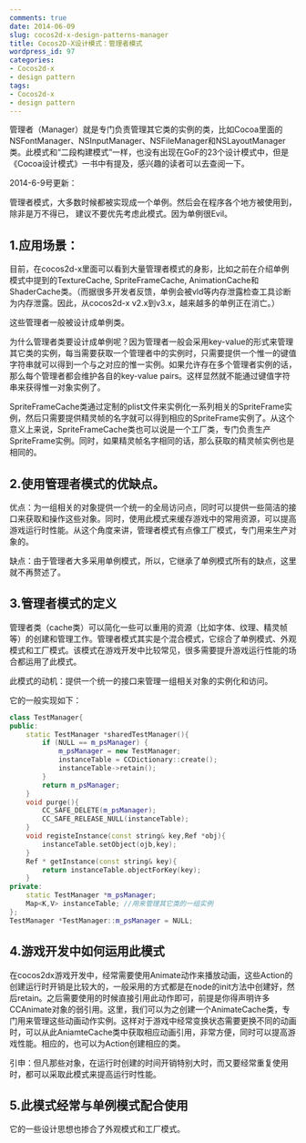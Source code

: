 ```yaml
---
comments: true
date: 2014-06-09
slug: cocos2d-x-design-patterns-manager
title: Cocos2D-X设计模式：管理者模式
wordpress_id: 97
categories:
- Cocos2d-x
- design pattern
tags:
- Cocos2d-x
- design pattern
---
```


 
<!-- toc -->

管理者（Manager）就是专门负责管理其它类的实例的类，比如Cocoa里面的NSFontManager、NSInputManager、NSFileManager和NSLayoutManager类。此模式和“二段构建模式”一样，也没有出现在GoF的23个设计模式中，但是《Cocoa设计模式》一书中有提及，感兴趣的读者可以去查阅一下。

2014-6-9号更新：

管理者模式，大多数时候都被实现成一个单例。然后会在程序各个地方被使用到，除非是万不得已，
建议不要优先考虑此模式。因为单例很Evil。

<!-- more -->



## 1.应用场景：



目前，在cocos2d-x里面可以看到大量管理者模式的身影，比如之前在介绍单例模式中提到的TextureCache, SpriteFrameCache, AnimationCache和ShaderCache类。（而据很多开发者反馈，单例会被vld等内存泄露检查工具诊断为内存泄露。因此，从cocos2d-x v2.x到v3.x，越来越多的单例正在消亡。）

这些管理者一般被设计成单例类。

为什么管理者类要设计成单例呢？因为管理者一般会采用key-value的形式来管理其它类的实例，每当需要获取一个管理者中的实例时，只需要提供一个惟一的键值字符串就可以得到一个与之对应的惟一实例。如果允许存在多个管理者实例的话，那么每个管理者都会维护各自的key-value pairs。这样显然就不能通过键值字符串来获得惟一对象实例了。

SpriteFrameCache类通过定制的plist文件来实例化一系列相关的SpriteFrame实例，然后只需要提供精灵帧的名字就可以得到相应的SpriteFrame实例了。从这个意义上来说，SpriteFrameCache类也可以说是一个工厂类，专门负责生产SpriteFrame实例。同时，如果精灵帧名字相同的话，那么获取的精灵帧实例也是相同的。



## 2.使用管理者模式的优缺点。



优点：为一组相关的对象提供一个统一的全局访问点，同时可以提供一些简洁的接口来获取和操作这些对象。同时，使用此模式来缓存游戏中的常用资源，可以提高游戏运行时性能。从这个角度来讲，管理者模式有点像工厂模式，专门用来生产对象的。

缺点：由于管理者大多采用单例模式，所以，它继承了单例模式所有的缺点，这里就不再赘述了。



## 3.管理者模式的定义



管理者类（cache类）可以简化一些可以重用的资源（比如字体、纹理、精灵帧等）的创建和管理工作。管理者模式其实是个混合模式，它综合了单例模式、外观模式和工厂模式。该模式在游戏开发中比较常见，很多需要提升游戏运行性能的场合都运用了此模式。

此模式的动机：提供一个统一的接口来管理一组相关对象的实例化和访问。

它的一般实现如下：

```cpp
class TestManager{
public:
    static TestManager *sharedTestManager(){
        if (NULL == m_psManager) {
            m_psManager = new TestManager;
            instanceTable = CCDictionary::create();
            instanceTable->retain();
        }
        return m_psManager;
    }
    void purge(){
        CC_SAFE_DELETE(m_psManager);
        CC_SAFE_RELEASE_NULL(instanceTable);
    }
    void registeInstance(const string& key,Ref *obj){
        instanceTable.setObject(ojb,key);
    }
    Ref * getInstance(const string& key){
        return instanceTable.objectForKey(key);
    }
private:
    static TestManager *m_psManager;
    Map<K,V> instanceTable; //用来管理其它类的一组实例
};
TestManager *TestManager::m_psManager = NULL;
```



## 4.游戏开发中如何运用此模式



在cocos2dx游戏开发中，经常需要使用Animate动作来播放动画，这些Action的创建运行时开销是比较大的，一般采用的方式都是在node的init方法中创建好，然后retain。之后需要使用的时候直接引用此动作即可，前提是你得声明许多CCAnimate对象的弱引用。这里，我们可以为之创建一个AnimateCache类，专门用来管理这些动画动作实例。这样对于游戏中经常变换状态需要更换不同的动画时，可以从此AniamteCache类中获取相应动画引用，非常方便，同时可以提高游戏性能。相应的，也可以为Action创建相应的类。

引申：但凡那些对象，在运行时创建的时间开销特别大时，而又要经常重复使用时，都可以采取此模式来提高运行时性能。



## 5.此模式经常与单例模式配合使用



它的一些设计思想也掺合了外观模式和工厂模式。
